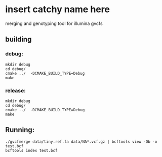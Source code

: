 # insert catchy name here
merging and genotyping tool for illumina gvcfs

## building

### debug:

```
mkdir debug
cd debug/
cmake ../  -DCMAKE_BUILD_TYPE=Debug
make
```

### release:

```
mkdir debug
cd debug/
cmake ../  -DCMAKE_BUILD_TYPE=Debug
make
```

## Running:

```
./gvcfmerge data/tiny.ref.fa data/NA*.vcf.gz | bcftools view -Ob -o test.bcf
bcftools index test.bcf
```
